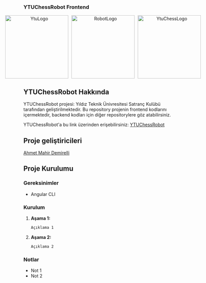 ### YTUChessRobot Frontend

<div style="display: flex; justify-content: center; align-items: center; gap: 10px; text-align: center;">
  <img src="https://github.com/user-attachments/assets/4c269bf7-953a-44d1-aeb0-6b1ed6d970b9" alt="YtuLogo" width="200">
  <img src="https://github.com/user-attachments/assets/234311e0-e875-4cb1-9182-533afe9cdd58" alt="RobotLogo" width="200">
  <img src="https://github.com/user-attachments/assets/c2a3e334-db16-44e5-8142-1aea45d6aaff" alt="YtuChessLogo" width="200">
</div>

## YTUChessRobot Hakkında
YTUChessRobot projesi: Yıldız Teknik Ünivresitesi Satranç Kulübü tarafından geliştirilmektedir. 
Bu repository projenin frontend kodlarını içermektedir, backend kodları için diğer repositorylere göz atabilirsiniz.

YTUChessRobot'a bu link üzerinden erişebilirsiniz:
[YTUChessRobot](https://google.com)

## Proje geliştiricileri

[Ahmet Mahir Demirelli](https://www.linkedin.com/in/ahmet-mahir-demirelli/)

## Proje Kurulumu

### Gereksinimler
- Angular CLI

### Kurulum

1. **Aşama 1:**
   ```sh
   Açıklama 1
   ```

2. **Aşama 2:**
   ```sh
   Açıklama 2
   ```

### Notlar
- Not 1
- Not 2
